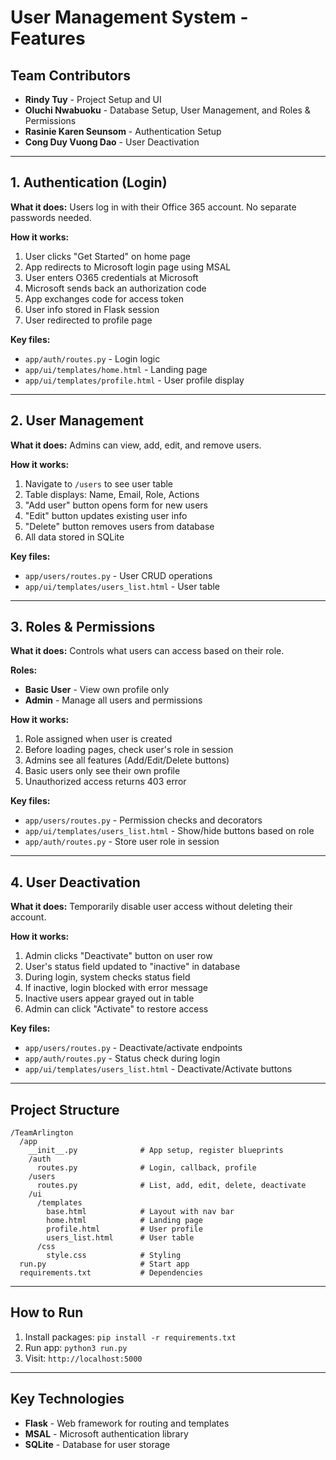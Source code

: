 # User Management System - Features

## Team Contributors
- **Rindy Tuy** - Project Setup and UI
- **Oluchi Nwabuoku** - Database Setup, User Management, and Roles & Permissions
- **Rasinie Karen Seunsom** - Authentication Setup
- **Cong Duy Vuong Dao** - User Deactivation

---

## 1. Authentication (Login)

**What it does:** Users log in with their Office 365 account. No separate passwords needed.

**How it works:**
1. User clicks "Get Started" on home page
2. App redirects to Microsoft login page using MSAL
3. User enters O365 credentials at Microsoft
4. Microsoft sends back an authorization code
5. App exchanges code for access token
6. User info stored in Flask session
7. User redirected to profile page

**Key files:**
- `app/auth/routes.py` - Login logic
- `app/ui/templates/home.html` - Landing page
- `app/ui/templates/profile.html` - User profile display

---

## 2. User Management

**What it does:** Admins can view, add, edit, and remove users.

**How it works:**
1. Navigate to `/users` to see user table
2. Table displays: Name, Email, Role, Actions
3. "Add user" button opens form for new users
4. "Edit" button updates existing user info
5. "Delete" button removes users from database
6. All data stored in SQLite


**Key files:**
- `app/users/routes.py` - User CRUD operations
- `app/ui/templates/users_list.html` - User table

---

## 3. Roles & Permissions

**What it does:** Controls what users can access based on their role.

**Roles:**
- **Basic User** - View own profile only
- **Admin** - Manage all users and permissions

**How it works:**
1. Role assigned when user is created
2. Before loading pages, check user's role in session
3. Admins see all features (Add/Edit/Delete buttons)
4. Basic users only see their own profile
5. Unauthorized access returns 403 error

**Key files:**
- `app/users/routes.py` - Permission checks and decorators
- `app/ui/templates/users_list.html` - Show/hide buttons based on role
- `app/auth/routes.py` - Store user role in session

---

## 4. User Deactivation

**What it does:** Temporarily disable user access without deleting their account.

**How it works:**
1. Admin clicks "Deactivate" button on user row
2. User's status field updated to "inactive" in database
3. During login, system checks status field
4. If inactive, login blocked with error message
5. Inactive users appear grayed out in table
6. Admin can click "Activate" to restore access

**Key files:**
- `app/users/routes.py` - Deactivate/activate endpoints
- `app/auth/routes.py` - Status check during login
- `app/ui/templates/users_list.html` - Deactivate/Activate buttons

---

## Project Structure

```
/TeamArlington
  /app
    __init__.py              # App setup, register blueprints
    /auth
      routes.py              # Login, callback, profile
    /users
      routes.py              # List, add, edit, delete, deactivate
    /ui
      /templates
        base.html            # Layout with nav bar
        home.html            # Landing page
        profile.html         # User profile
        users_list.html      # User table
      /css
        style.css            # Styling
  run.py                     # Start app
  requirements.txt           # Dependencies
```

---

## How to Run

1. Install packages: `pip install -r requirements.txt`
2. Run app: `python3 run.py`
3. Visit: `http://localhost:5000`

---

## Key Technologies

- **Flask** - Web framework for routing and templates
- **MSAL** - Microsoft authentication library
- **SQLite** - Database for user storage

